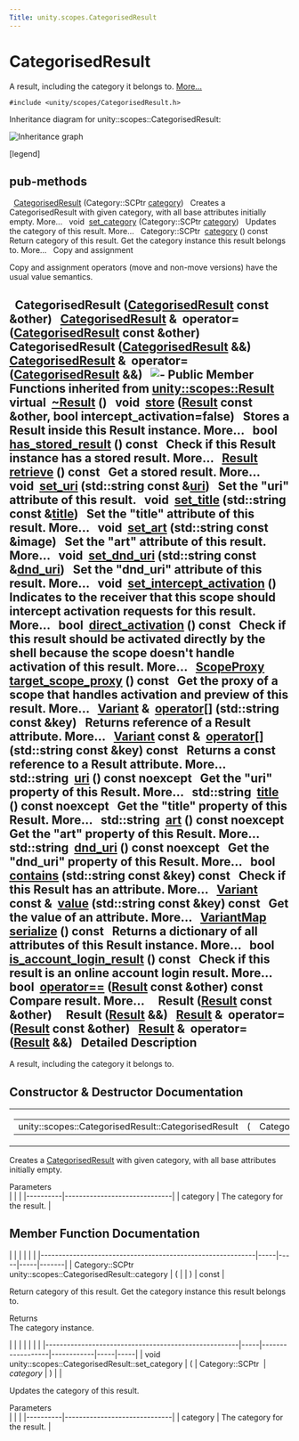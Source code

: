 ```yaml
---
Title: unity.scopes.CategorisedResult
---
```

        
CategorisedResult
=================

A result, including the category it belongs to. [More...](#details)

`#include <unity/scopes/CategorisedResult.h>`

Inheritance diagram for unity::scopes::CategorisedResult:

![Inheritance graph](https://developer.ubuntu.com/static/devportal_uploaded/b03e47f6-2b74-4dc3-89e2-854c6844e256-api/scopes/cpp/sdk-15.04.4/unity.scopes.CategorisedResult/classunity_1_1scopes_1_1_categorised_result__inherit__graph.png)

<span class="legend">\[legend\]</span>

pub-methods
------------------------------------------------------

 
<a href="#a28968f35dc3dc3cc1d2d2407e180933c">CategorisedResult</a> (Category::SCPtr <a href="#aa6d3def1bc1a254046d7c5a34ecefa85">category</a>)
 
Creates a CategorisedResult with given category, with all base attributes initially empty. More...
 
void 
<a href="#a8978affd683add658580499c9e954dbe">set_category</a> (Category::SCPtr <a href="#aa6d3def1bc1a254046d7c5a34ecefa85">category</a>)
 
Updates the category of this result. More...
 
Category::SCPtr 
<a href="#aa6d3def1bc1a254046d7c5a34ecefa85">category</a> () const
 
Return category of this result. Get the category instance this result belongs to. More...
 
Copy and assignment

Copy and assignment operators (move and non-move versions) have the usual value semantics.

 
**CategorisedResult** (<a href="index.html">CategorisedResult</a> const &other)
 
<a href="index.html">CategorisedResult</a> & 
**operator=** (<a href="index.html">CategorisedResult</a> const &other)
 
 
**CategorisedResult** (<a href="index.html">CategorisedResult</a> &&)
 
<a href="index.html">CategorisedResult</a> & 
**operator=** (<a href="index.html">CategorisedResult</a> &&)
 
![-](https://developer.ubuntu.com/static/devportal_uploaded/a8107957-43ef-4d6b-80b3-1f6ff44e48d1-api/scopes/cpp/sdk-15.04.4/unity.scopes.CategorisedResult/closed.png) Public Member Functions inherited from <a href="unity.scopes.Result.md">unity::scopes::Result</a>
virtual 
<a href="unity.scopes.Result.md#af50d9e95694cc46f4c76369e97aec927">~Result</a> ()
 
void 
<a href="unity.scopes.Result.md#a744776333a9748ba41dace7c6943ca4d">store</a> (<a href="unity.scopes.Result.md">Result</a> const &other, bool intercept\_activation=false)
 
Stores a Result inside this Result instance. More...
 
bool 
<a href="unity.scopes.Result.md#a8213bb7b0aedae09af8d621e1a7e136b">has_stored_result</a> () const
 
Check if this Result instance has a stored result. More...
 
<a href="unity.scopes.Result.md">Result</a> 
<a href="unity.scopes.Result.md#a99b158932252c709cb2d4861db566a0a">retrieve</a> () const
 
Get a stored result. More...
 
void 
<a href="unity.scopes.Result.md#ad69c1e88a1245c4c1f13fcba333c8d7e">set_uri</a> (std::string const &<a href="unity.scopes.Result.md#a5642d5984ba110c3b7d268cc2668f413">uri</a>)
 
Set the "uri" attribute of this result.
 
void 
<a href="unity.scopes.Result.md#adf8cf3d863babb02107fb5ef35acc925">set_title</a> (std::string const &<a href="unity.scopes.Result.md#a318887472ccc1034a64a3ec1d3b0d7d6">title</a>)
 
Set the "title" attribute of this result. More...
 
void 
<a href="unity.scopes.Result.md#a3f2e512b10dbf2ed867d260ec33a89a1">set_art</a> (std::string const &image)
 
Set the "art" attribute of this result. More...
 
void 
<a href="unity.scopes.Result.md#aaea2d65663a8553b90a87b5b92c47f8f">set_dnd_uri</a> (std::string const &<a href="unity.scopes.Result.md#af98171266eeac7360f1c1ef7b0f58958">dnd_uri</a>)
 
Set the "dnd\_uri" attribute of this result. More...
 
void 
<a href="unity.scopes.Result.md#a5a132eb82702829e2fd026e088e4aa08">set_intercept_activation</a> ()
 
Indicates to the receiver that this scope should intercept activation requests for this result. More...
 
bool 
<a href="unity.scopes.Result.md#ac3e57ec9bf9a3bc5a517f91ff9605f6b">direct_activation</a> () const
 
Check if this result should be activated directly by the shell because the scope doesn't handle activation of this result. More...
 
<a href="unity.scopes.md#a94db15da410f8419e4da711db842aaae">ScopeProxy</a> 
<a href="unity.scopes.Result.md#a1a91e1cbb08e91366e92b7bcd76861d2">target_scope_proxy</a> () const
 
Get the proxy of a scope that handles activation and preview of this result. More...
 
<a href="unity.scopes.Variant.md">Variant</a> & 
<a href="unity.scopes.Result.md#a157ebfcc5c28649af2761ef58f68de76">operator[]</a> (std::string const &key)
 
Returns reference of a Result attribute. More...
 
<a href="unity.scopes.Variant.md">Variant</a> const & 
<a href="unity.scopes.Result.md#a4e0664aba7b2613883a24f98450b71c0">operator[]</a> (std::string const &key) const
 
Returns a const reference to a Result attribute. More...
 
std::string 
<a href="unity.scopes.Result.md#a5642d5984ba110c3b7d268cc2668f413">uri</a> () const noexcept
 
Get the "uri" property of this Result. More...
 
std::string 
<a href="unity.scopes.Result.md#a318887472ccc1034a64a3ec1d3b0d7d6">title</a> () const noexcept
 
Get the "title" property of this Result. More...
 
std::string 
<a href="unity.scopes.Result.md#aeaeafd3fd83172104e501474191a6e4d">art</a> () const noexcept
 
Get the "art" property of this Result. More...
 
std::string 
<a href="unity.scopes.Result.md#af98171266eeac7360f1c1ef7b0f58958">dnd_uri</a> () const noexcept
 
Get the "dnd\_uri" property of this Result. More...
 
bool 
<a href="unity.scopes.Result.md#a442b87e28f762addb0d81ccd03a11532">contains</a> (std::string const &key) const
 
Check if this Result has an attribute. More...
 
<a href="unity.scopes.Variant.md">Variant</a> const & 
<a href="unity.scopes.Result.md#a490b5b5da2c3d7b122cfadae25cde3af">value</a> (std::string const &key) const
 
Get the value of an attribute. More...
 
<a href="unity.scopes.md#ad5d8ccfa11a327fca6f3e4cee11f4c10">VariantMap</a> 
<a href="unity.scopes.Result.md#acd3c05fe73b442facc1cb8d0fc0ffce2">serialize</a> () const
 
Returns a dictionary of all attributes of this Result instance. More...
 
bool 
<a href="unity.scopes.Result.md#a454b78b004b954575c159deda871dd97">is_account_login_result</a> () const
 
Check if this result is an online account login result. More...
 
bool 
<a href="unity.scopes.Result.md#aa60fe8b5e2b5959b5f6f3883e5f2facf">operator==</a> (<a href="unity.scopes.Result.md">Result</a> const &other) const
 
Compare result. More...
 
 
**Result** (<a href="unity.scopes.Result.md">Result</a> const &other)
 
 
**Result** (<a href="unity.scopes.Result.md">Result</a> &&)
 
<a href="unity.scopes.Result.md">Result</a> & 
**operator=** (<a href="unity.scopes.Result.md">Result</a> const &other)
 
<a href="unity.scopes.Result.md">Result</a> & 
**operator=** (<a href="unity.scopes.Result.md">Result</a> &&)
 
<span id="details"></span>
Detailed Description
--------------------

A result, including the category it belongs to.

Constructor & Destructor Documentation
--------------------------------------

<span id="a28968f35dc3dc3cc1d2d2407e180933c" class="anchor"></span>
<table>
<colgroup>
<col width="50%" />
<col width="50%" />
</colgroup>
<tbody>
<tr class="odd">
<td><table>
<tbody>
<tr class="odd">
<td>unity::scopes::CategorisedResult::CategorisedResult</td>
<td>(</td>
<td>Category::SCPtr </td>
<td><em>category</em></td>
<td>)</td>
<td></td>
</tr>
</tbody>
</table></td>
<td><span class="mlabels"><span class="mlabel">explicit</span></span></td>
</tr>
</tbody>
</table>

Creates a <a href="index.html" title="A result, including the category it belongs to. ">CategorisedResult</a> with given category, with all base attributes initially empty.

Parameters  
|          |                              |
|----------|------------------------------|
| category | The category for the result. |

Member Function Documentation
-----------------------------

<span id="aa6d3def1bc1a254046d7c5a34ecefa85" class="anchor"></span>
|                                                            |     |     |     |       |
|------------------------------------------------------------|-----|-----|-----|-------|
| Category::SCPtr unity::scopes::CategorisedResult::category | (   |     | )   | const |

Return category of this result. Get the category instance this result belongs to.

Returns  
The category instance.

<span id="a8978affd683add658580499c9e954dbe" class="anchor"></span>
|                                                      |     |                  |            |     |     |
|------------------------------------------------------|-----|------------------|------------|-----|-----|
| void unity::scopes::CategorisedResult::set\_category | (   | Category::SCPtr  | *category* | )   |     |

Updates the category of this result.

Parameters  
|          |                              |
|----------|------------------------------|
| category | The category for the result. |


